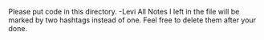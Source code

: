 Please put code in this directory. -Levi
All Notes I left in the file will be marked by two hashtags instead of one.
Feel free to delete them after your done.